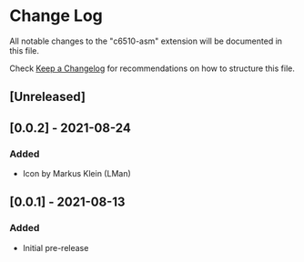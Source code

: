 # Change Log

All notable changes to the "c6510-asm" extension will be documented in this file.

Check [Keep a Changelog](http://keepachangelog.com/) for recommendations on how to structure this file.

## [Unreleased]

## [0.0.2] - 2021-08-24
### Added
- Icon by Markus Klein (LMan)

## [0.0.1] - 2021-08-13
### Added
- Initial pre-release
